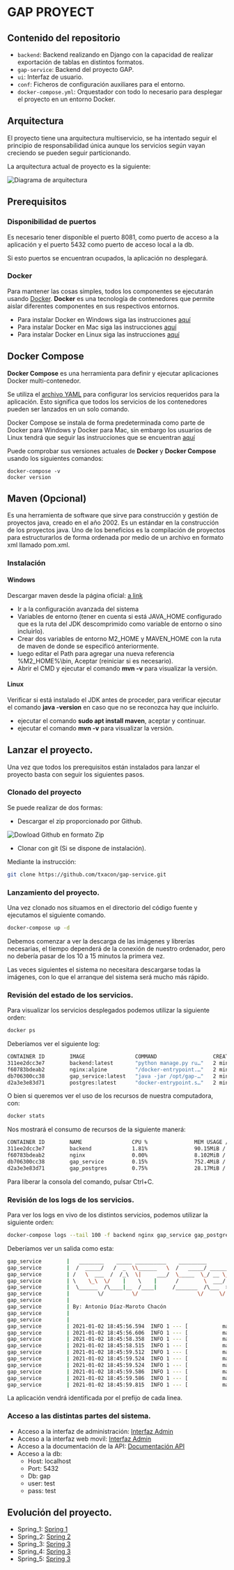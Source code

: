 # GAP PROYECT

## Contenido del repositorio

- `backend`: Backend realizando en Django con la capacidad de realizar exportación de tablas en distintos formatos. 
- `gap-service`: Backend del proyecto GAP.
- `ui`: Interfaz de usuario.
- `conf`: Ficheros de configuración auxiliares para el entorno.
- `docker-compose.yml`: Orquestador con todo lo necesario para desplegar el proyecto en un entorno Docker. 

## Arquitectura

El proyecto tiene una arquitectura multiservicio, se ha intentado seguir el principio de responsabilidad única aunque los servicios según vayan creciendo se pueden seguir particionando.

La arquitectura actual de proyecto es la siguiente:

![Diagrama de arquitectura](doc_images/arch-diagram.png)

## Prerequisitos

### Disponibilidad de puertos

Es necesario tener disponible el puerto 8081, como puerto de acceso a la aplicación y el puerto 5432 como puerto de acceso local a la db.

Si esto puertos se encuentran ocupados, la aplicación no desplegará.

### Docker

Para mantener las cosas simples, todos los componentes se ejecutarán usando [Docker](https://www.docker.com). **Docker** es una tecnología de contenedores que permite aislar diferentes componentes en sus respectivos entornos.

- Para instalar Docker en Windows siga las instrucciones [aquí](https://docs.docker.com/docker-for-windows/)
- Para instalar Docker en Mac siga las instrucciones [aquí](https://docs.docker.com/docker-for-mac/)
- Para instalar Docker en Linux siga las instrucciones [aquí](https://docs.docker.com/install/)

## Docker Compose

**Docker Compose** es una herramienta para definir y ejecutar aplicaciones Docker multi-contenedor.

Se utiliza el [archivo YAML](docker-compose.yml) para configurar los servicios requeridos para la aplicación. Esto significa que todos los servicios de los contenedores pueden ser lanzados en un solo comando.

Docker Compose se instala de forma predeterminada como parte de Docker para Windows y Docker para Mac, sin embargo los usuarios de Linux tendrá que seguir las instrucciones que se encuentran [aquí](https://docs.docker.com/compose/install/)

Puede comprobar sus versiones actuales de **Docker** y **Docker Compose** usando los siguientes comandos:

```console
docker-compose -v
docker version
```
## Maven (Opcional)


Es una herramienta de software que sirve para construcción y gestión de proyectos java, creado en el año 2002. Es un estándar en la construcción de los proyectos java. Uno de los beneficios es la compilación de proyectos para estructurarlos de forma ordenada por medio de un archivo en formato xml llamado pom.xml.

### Instalación

#### Windows

Descargar maven desde la página oficial: [a link](https://maven.apache.org/download.cgi)

* Ir a la configuración avanzada del sistema
* Variables de entorno (tener en cuenta si está JAVA_HOME configurado que es la ruta del JDK descomprimido como variable de entorno o sino incluirlo).
* Crear dos variables de entorno M2_HOME y MAVEN_HOME con la ruta de maven de donde se especificó anteriormente.
* luego editar el Path para agregar una nueva referencia %M2_HOME%\bin, Aceptar (reiniciar si es necesario).
* Abrir el CMD y ejecutar el comando **mvn -v** para visualizar la versión.

#### Linux

Verificar si está instalado el JDK antes de proceder, para verificar ejecutar el comando **java -version** en caso que no se reconozca hay que incluirlo.

* ejecutar el comando **sudo apt install maven**, aceptar y continuar.
* ejecutar el comando **mvn -v** para visualizar la versión.

## Lanzar el proyecto.

Una vez que todos los prerequisitos están instalados para lanzar el proyecto basta con seguir los siguientes pasos.

### Clonado del proyecto

Se puede realizar de dos formas:

- Descargar el zip proporcionado por Github.

![Dowload Github en formato Zip](doc_images/download_github.png)

- Clonar con git (Si se dispone de instalación).

Mediante la instrucción:

```bash
git clone https://github.com/txacon/gap-service.git
```

### Lanzamiento del proyecto.

Una vez clonado nos situamos en el directorio del código fuente y ejecutamos el siguiente comando.

```bash
docker-compose up -d
```

Debemos comenzar a ver la descarga de las imágenes y librerías necesarias, el tiempo dependerá de la conexión de nuestro ordenador, pero no debería pasar de los 10 a 15 minutos la primera vez.

Las veces siguientes el sistema no necesitara descargarse todas la imágenes, con lo que el arranque del sistema será mucho más rápido.

### Revisión del estado de los servicios.

Para visualizar los servicios desplegados podemos utilizar la siguiente orden:

```bash
docker ps
```

Deberíamos ver el siguiente log:

```bash
CONTAINER ID        IMAGE                COMMAND                  CREATED             STATUS              PORTS                    NAMES
311ee2dcc3e7        backend:latest       "python manage.py ru…"   2 minutes ago       Up 2 minutes        0.0.0.0:8000->8000/tcp   backend
f60783bdeab2        nginx:alpine         "/docker-entrypoint.…"   2 minutes ago       Up 2 minutes        0.0.0.0:8081->80/tcp     nginx
db706300cc38        gap_service:latest   "java -jar /opt/gap-…"   2 minutes ago       Up 2 minutes        0.0.0.0:8080->8080/tcp   gap_service
d2a3e3e83d71        postgres:latest      "docker-entrypoint.s…"   2 minutes ago       Up 2 minutes        0.0.0.0:5432->5432/tcp   gap_postgres
```

O bien si queremos ver el uso de los recursos de nuestra computadora, con:

```bash
docker stats
```

Nos mostrará el consumo de recursos de la siguiente manerá:

```bash
CONTAINER ID        NAME                CPU %               MEM USAGE / LIMIT     MEM %               NET I/O             BLOCK I/O           PIDS
311ee2dcc3e7        backend             1.81%               90.15MiB / 15.58GiB   0.57%               9.98kB / 1.71kB     50.9MB / 28.7kB     3
f60783bdeab2        nginx               0.00%               8.102MiB / 15.58GiB   0.05%               6.21kB / 42B        4.23MB / 0B         9
db706300cc38        gap_service         0.15%               752.4MiB / 15.58GiB   4.72%               128kB / 87.8kB      121MB / 0B          39
d2a3e3e83d71        gap_postgres        0.75%               28.17MiB / 15.58GiB   0.18%               113kB / 143kB       57.1MB / 401kB      18
```

Para liberar la consola del comando, pulsar Ctrl+C.

### Revisión de los logs de los servicios.

Para ver los logs en vivo de los distintos servicios, podemos utilizar la siguiente orden:

```bash
docker-compose logs --tail 100 -f backend nginx gap_service gap_postgres
```

Deberíamos ver un salida como esta:

```bash
gap_service        |   ________    _____ __________    _________                  .__
gap_service        |  /  _____/   /  _  \\______   \  /   _____/ ______________  _|__| ____  ____
gap_service        | /   \  ___  /  /_\  \|     ___/  \_____  \_/ __ \_  __ \  \/ /  |/ ___\/ __ \
gap_service        | \    \_\  \/    |    \    |      /        \  ___/|  | \/\   /|  \  \__\  ___/
gap_service        |  \______  /\____|__  /____|     /_______  /\___  >__|    \_/ |__|\___  >___  >
gap_service        |         \/         \/                   \/     \/                    \/    \/
gap_service        | 
gap_service        | By: Antonio Díaz-Maroto Chacón
gap_service        | 
gap_service        | 
gap_service        | 2021-01-02 18:45:56.594  INFO 1 --- [           main] com.txacon.gap.GapServiceApplication     : Starting GapServiceApplication v0.0.1-SNAPSHOT on db706300cc38 with PID 1 (/opt/gap-service/gap-service.jar started by root in /opt/app)
gap_service        | 2021-01-02 18:45:56.606  INFO 1 --- [           main] com.txacon.gap.GapServiceApplication     : The following profiles are active: docker
gap_service        | 2021-01-02 18:45:58.358  INFO 1 --- [           main] .s.d.r.c.RepositoryConfigurationDelegate : Bootstrapping Spring Data JPA repositories in DEFERRED mode.
gap_service        | 2021-01-02 18:45:58.515  INFO 1 --- [           main] .s.d.r.c.RepositoryConfigurationDelegate : Finished Spring Data repository scanning in 146ms. Found 7 JPA repository interfaces.
gap_service        | 2021-01-02 18:45:59.512  INFO 1 --- [           main] o.s.b.w.embedded.tomcat.TomcatWebServer  : Tomcat initialized with port(s): 8080 (http)
gap_service        | 2021-01-02 18:45:59.524  INFO 1 --- [           main] o.apache.catalina.core.StandardService   : Starting service [Tomcat]
gap_service        | 2021-01-02 18:45:59.524  INFO 1 --- [           main] org.apache.catalina.core.StandardEngine  : Starting Servlet engine: [Apache Tomcat/9.0.38]
gap_service        | 2021-01-02 18:45:59.586  INFO 1 --- [           main] o.a.c.c.C.[Tomcat].[localhost].[/]       : Initializing Spring embedded WebApplicationContext
gap_service        | 2021-01-02 18:45:59.586  INFO 1 --- [           main] w.s.c.ServletWebServerApplicationContext : Root WebApplicationContext: initialization completed in 2879 ms
gap_service        | 2021-01-02 18:45:59.815  INFO 1 --- [           main] o.s.s.concurrent.ThreadPoolTaskExecutor  : Initializing ExecutorService 'applicationTaskExecutor'
```

La aplicación vendrá identificada por el prefijo de cada linea.

### Acceso a las distintas partes del sistema.

- Acceso a la interfaz de administración: [Interfaz Admin](http://localhost:8081/admin)
- Acceso a la interfaz web movil: [Interfaz Admin](http://localhost:8081/)
- Acceso a la documentación de la API: [Documentación API](http://localhost:8081/gap-service/swagger-ui/)
- Acceso a la db: 
  - Host: localhost
  - Port: 5432
  - Db: gap
  - user: test
  - pass: test

## Evolución del proyecto.

- Spring_1: [Spring 1](SPRING_1.md)
- Spring_2: [Spring 2](SPRING_2.md)
- Spring_3: [Spring 3](SPRING_3.md)
- Spring_4: [Spring 3](SPRING_4.md)
- Spring_5: [Spring 3](SPRING_5.md)

